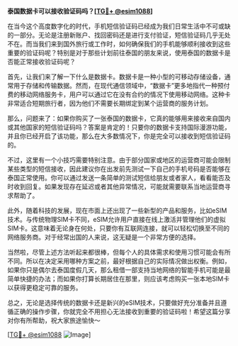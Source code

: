 **泰国数据卡可以接收验证码吗？[[TG💪+ @esim1088](https://t.me/s/esim1088)]**

在当今这个高度数字化的时代，手机短信验证码已经成为我们日常生活中不可或缺的一部分。无论是注册新账户、找回密码还是进行支付验证，短信验证码几乎无处不在。而当我们来到国外旅行或工作时，如何确保我们的手机能够顺利接收到这些重要的验证码呢？特别是对于那些计划前往泰国的朋友来说，使用泰国的数据卡是否能正常接收验证码呢？

首先，让我们来了解一下什么是数据卡。数据卡是一种小型的可移动存储设备，通常用于存储和传输数据。然而，在现代通信领域中，“数据卡”更多地指代一种预付费的移动网络服务卡，用户可以通过它在没有合约的情况下使用移动网络。这种卡非常适合短期旅行者，因为他们不需要长期绑定到某个运营商的服务计划。

那么，问题来了：如果你购买了一张泰国的数据卡，它真的能够用来接收来自国内或其他国家的短信验证码吗？答案是肯定的！只要你的数据卡支持国际漫游功能，并且你已经开启了该功能，那么在大多数情况下，你是完全可以接收到短信验证码的。

不过，这里有一个小技巧需要特别注意。由于部分国家或地区的运营商可能会限制某些类型的短信接收，因此建议你在出发前先测试一下自己的手机号码是否能够在泰国正常使用。你可以通过发送一条简单的测试短信给朋友或者家人，看看能否及时收到回复。如果发现存在延迟或者其他异常情况，可能就需要联系当地运营商寻求帮助了。

此外，随着科技的发展，现在市面上还出现了一些新型的产品和服务，比如eSIM技术。与传统物理SIM卡不同，eSIM允许用户直接在线上激活并管理他们的虚拟SIM卡。这意味着无论身在何处，只要你有互联网连接，就可以轻松切换至不同的网络服务商。对于经常出国的人来说，这无疑是一个非常方便的选择。

当然啦，尽管上述方法听起来都很棒，但每个人的具体需求和使用习惯可能会有所不同。所以在决定采用哪种方案之前，最好根据自己的实际情况做出权衡。例如，如果你只是偶尔去泰国度假几天，那么租借一部支持当地网络的智能手机可能是最简单快捷的办法；而如果你打算长期居住在那里，则应该考虑购买一张本地SIM卡以获得更稳定可靠的服务。

总之，无论是选择传统的数据卡还是新兴的eSIM技术，只要做好充分准备并且遵循正确的操作步骤，你就完全不用担心无法接收到重要的验证码啦！希望这篇分享对你有所帮助，祝大家旅途愉快～

[[TG💪+ @esim1088](https://t.me/s/esim1088) ![Image](https://i.postimg.cc/4NQfJmqS/Snipaste-2025-05-13-00-14-12.png)]